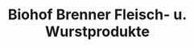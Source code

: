 ---
title: "Biohof Brenner Fleisch- u. Wurstprodukte"
url: /lohnsburg-am-kobernausserwald/biohof-brenner-fleisch-u-wurstprodukte/
shop: Hofladen
---